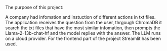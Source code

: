 The purpose of this project:

A company had infomation and instuction of different actions in txt files.
The application receives the question from the user, thrgough ChromaDB it search the txt files that have the most similar infomation, then prompts the 
  Llama-2-13b-chat-hf and the model replies with the answer. The LLM runs on a cloud provider. For the frontend part of the project Streamlit has been used.
  
